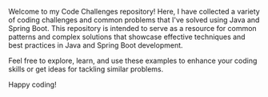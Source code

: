 Welcome to my Code Challenges repository! Here, I have collected a variety of coding challenges and common problems that I've solved using Java and Spring Boot. 
This repository is intended to serve as a resource for common patterns and complex solutions that showcase effective techniques and best practices in Java and Spring Boot development.

Feel free to explore, learn, and use these examples to enhance your coding skills or get ideas for tackling similar problems.

Happy coding!

